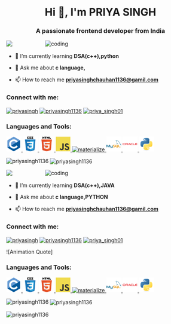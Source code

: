<h1 align="center">Hi 👋, I'm PRIYA SINGH</h1>
<h3 align="center">A passionate frontend developer from India</h3>
 <img align="right" alt="coding" width="400px" src="https://i.pinimg.com/originals/2e/73/f5/2e73f54bfd969a264820b1b9f5253db8.gif">
<p align="left"> <img src="https://komarev.com/ghpvc/?username=priyasingh1136&label=Profile%20views&color=0e75b6&style=flat" aalt="priyasingh1136" /> </p>

- 🌱 I’m currently learning **DSA(c++),python**

- 💬 Ask me about **c language,**

- 📫 How to reach me **priyasinghchauhan1136@gamil.com**

<h3 align="left">Connect with me:</h3>
<p align="left">
<a href="https://linkedin.com/in/priyasingh" target="blank"><img align="center" src="https://raw.githubusercontent.com/rahuldkjain/github-profile-readme-generator/master/src/images/icons/Social/linked-in-alt.svg" alt="priyasingh" height="30" width="40" /></a>
<a href="https://instagram.com/priyasingh1136" target="blank"><img align="center" src="https://raw.githubusercontent.com/rahuldkjain/github-profile-readme-generator/master/src/images/icons/Social/instagram.svg" alt="priyasingh1136" height="30" width="40" /></a>
<a href="https://www.leetcode.com/priya_singh01" target="blank"><img align="center" src="https://raw.githubusercontent.com/rahuldkjain/github-profile-readme-generator/master/src/images/icons/Social/leet-code.svg" alt="priya_singh01" height="30" width="40" /></a>
</p>

<h3 align="left">Languages and Tools:</h3>
<p align="left"> <a href="https://www.cprogramming.com/" target="_blank" rel="noreferrer"> <img src="https://raw.githubusercontent.com/devicons/devicon/master/icons/c/c-original.svg" alt="c" width="40" height="40"/> </a> <a href="https://www.w3schools.com/css/" target="_blank" rel="noreferrer"> <img src="https://raw.githubusercontent.com/devicons/devicon/master/icons/css3/css3-original-wordmark.svg" alt="css3" width="40" height="40"/> </a> <a href="https://www.w3.org/html/" target="_blank" rel="noreferrer"> <img src="https://raw.githubusercontent.com/devicons/devicon/master/icons/html5/html5-original-wordmark.svg" alt="html5" width="40" height="40"/> </a> <a href="https://developer.mozilla.org/en-US/docs/Web/JavaScript" target="_blank" rel="noreferrer"> <img src="https://raw.githubusercontent.com/devicons/devicon/master/icons/javascript/javascript-original.svg" alt="javascript" width="40" height="40"/> </a> <a href="https://materializecss.com/" target="_blank" rel="noreferrer"> <img src="https://raw.githubusercontent.com/prplx/svg-logos/5585531d45d294869c4eaab4d7cf2e9c167710a9/svg/materialize.svg" alt="materialize" width="40" height="40"/> </a> <a href="https://www.mysql.com/" target="_blank" rel="noreferrer"> <img src="https://raw.githubusercontent.com/devicons/devicon/master/icons/mysql/mysql-original-wordmark.svg" alt="mysql" width="40" height="40"/> </a> <a href="https://www.oracle.com/" target="_blank" rel="noreferrer"> <img src="https://raw.githubusercontent.com/devicons/devicon/master/icons/oracle/oracle-original.svg" alt="oracle" width="40" height="40"/> </a> <a href="https://www.python.org" target="_blank" rel="noreferrer"> <img src="https://raw.githubusercontent.com/devicons/devicon/master/icons/python/python-original.svg" alt="python" width="40" height="40"/> </a> </p>

<p><img align="left" src="https://github-readme-stats.vercel.app/api/top-langs?username=priyasingh1136&show_icons=true&locale=en&layout=compact" alt="priyasingh1136" /></p>

<p>&nbsp;<img align="center" src="https://github-readme-stats.vercel.app/api?username=priyasingh1136&show_icons=true&locale=en" alt="priyasingh1136" /></p>
<img align="right" alt="coding" width="400px" src="https://i.pinimg.com/originals/2e/73/f5/2e73f54bfd969a264820b1b9f5253db8.gif">
<p align="left"> <img src="https://komarev.com/ghpvc/?username=priyasingh1136&label=Profile%20views&color=0e75b6&style=flat" aalt="priyasingh1136" /> </p>

- 🌱 I’m currently learning **DSA(c++),JAVA**

- 💬 Ask me about **c language,PYTHON**

- 📫 How to reach me **priyasinghchauhan1136@gamil.com**

<h3 align="left">Connect with me:</h3>
<p align="left">
<a href="https://linkedin.com/in/priyasingh" target="blank"><img align="center" src="https://raw.githubusercontent.com/rahuldkjain/github-profile-readme-generator/master/src/images/icons/Social/linked-in-alt.svg" alt="priyasingh" height="30" width="40" /></a>
<a href="https://instagram.com/priyasingh1136" target="blank"><img align="center" src="https://raw.githubusercontent.com/rahuldkjain/github-profile-readme-generator/master/src/images/icons/Social/instagram.svg" alt="priyasingh1136" height="30" width="40" /></a>
<a href="https://www.leetcode.com/priya_singh01" target="blank"><img align="center" src="https://raw.githubusercontent.com/rahuldkjain/github-profile-readme-generator/master/src/images/icons/Social/leet-code.svg" alt="priya_singh01" height="30" width="40" /></a>
</p>
![Animation Quote]
<h3 align="left">Languages and Tools:</h3>
<p align="left"> <a href="https://www.cprogramming.com/" target="_blank" rel="noreferrer"> <img src="https://raw.githubusercontent.com/devicons/devicon/master/icons/c/c-original.svg" alt="c" width="40" height="40"/> </a> <a href="https://www.w3schools.com/css/" target="_blank" rel="noreferrer"> <img src="https://raw.githubusercontent.com/devicons/devicon/master/icons/css3/css3-original-wordmark.svg" alt="css3" width="40" height="40"/> </a> <a href="https://www.w3.org/html/" target="_blank" rel="noreferrer"> <img src="https://raw.githubusercontent.com/devicons/devicon/master/icons/html5/html5-original-wordmark.svg" alt="html5" width="40" height="40"/> </a> <a href="https://developer.mozilla.org/en-US/docs/Web/JavaScript" target="_blank" rel="noreferrer"> <img src="https://raw.githubusercontent.com/devicons/devicon/master/icons/javascript/javascript-original.svg" alt="javascript" width="40" height="40"/> </a> <a href="https://materializecss.com/" target="_blank" rel="noreferrer"> <img src="https://raw.githubusercontent.com/prplx/svg-logos/5585531d45d294869c4eaab4d7cf2e9c167710a9/svg/materialize.svg" alt="materialize" width="40" height="40"/> </a> <a href="https://www.mysql.com/" target="_blank" rel="noreferrer"> <img src="https://raw.githubusercontent.com/devicons/devicon/master/icons/mysql/mysql-original-wordmark.svg" alt="mysql" width="40" height="40"/> </a> <a href="https://www.oracle.com/" target="_blank" rel="noreferrer"> <img src="https://raw.githubusercontent.com/devicons/devicon/master/icons/oracle/oracle-original.svg" alt="oracle" width="40" height="40"/> </a> <a href="https://www.python.org" target="_blank" rel="noreferrer"> <img src="https://raw.githubusercontent.com/devicons/devicon/master/icons/python/python-original.svg" alt="python" width="40" height="40"/> </a> </p>

<p><img align="left" src="https://github-readme-stats.vercel.app/api/top-langs?username=priyasingh1136&show_icons=true&locale=en&layout=compact" alt="priyasingh1136" /></p>

<p>&nbsp;<img align="center" src="https://github-readme-stats.vercel.app/api?username=priyasingh1136&show_icons=true&locale=en" alt="priyasingh1136" /></p>

<p><img align="center" src="https://github-readme-streak-stats.herokuapp.com/?user=priyasingh1136&" alt="priyasingh1136" /></p>

